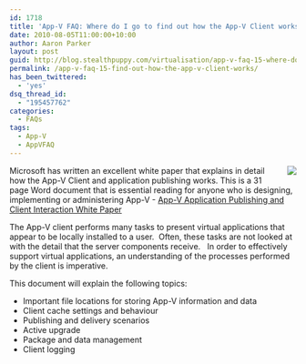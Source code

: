 ```yaml
---
id: 1718
title: 'App-V FAQ: Where do I go to find out how the App-V Client works?'
date: 2010-08-05T11:00:00+10:00
author: Aaron Parker
layout: post
guid: http://blog.stealthpuppy.com/virtualisation/app-v-faq-15-where-do-i-found-out-how-the-app-v-client-works
permalink: /app-v-faq-15-find-out-how-the-app-v-client-works/
has_been_twittered:
  - 'yes'
dsq_thread_id:
  - "195457762"
categories:
  - FAQs
tags:
  - App-V
  - AppVFAQ
---
```

<img style="margin: 0px 0px 5px 10px; display: inline" align="right" src="{{site.baseurl}}.com/media/2010/06/AppVFAQLogo.png" />

Microsoft has written an excellent white paper that explains in detail how the App-V Client and application publishing works. This is a 31 page Word document that is essential reading for anyone who is designing, implementing or administering App-V - [App-V Application Publishing and Client Interaction White Paper](http://download.microsoft.com/download/f/7/8/f784a197-73be-48ff-83da-4102c05a6d44/AppPubandClientInteraction.docx) 

The App-V client performs many tasks to present virtual applications that appear to be locally installed to a user.&#160; Often, these tasks are not looked at with the detail that the server components receive.&#160;&#160; In order to effectively support virtual applications, an understanding of the processes performed by the client is imperative.&#160; 

This document will explain the following topics:

  * Important file locations for storing App-V information and data
  * Client cache settings and behaviour
  * Publishing and delivery scenarios
  * Active upgrade
  * Package and data management
  * Client logging
